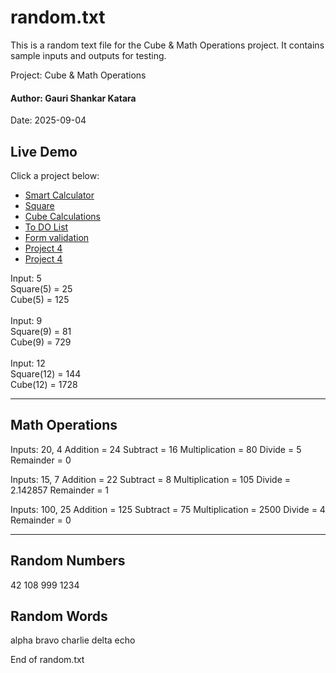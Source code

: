 # random.txt

This is a random text file for the Cube & Math Operations project.
It contains sample inputs and outputs for testing.

Project: Cube & Math Operations<br> <h4>Author: Gauri Shankar Katara</h4>
Date: 2025-09-04
##  Live Demo
  Click a project below:
  <ul>
    <li><a href="https://kgshankar527.github.io/My-projects/Project1/">Smart Calculator</a></li>
    <li><a href="https://kgshankar527.github.io/My-projects/Project2/">Square</a></li>
    <li><a href="https://kgshankar527.github.io/My-projects/Project3/">Cube Calculations</a></li>
    <li><a href="https://kgshankar527.github.io/My-projects/To-do-list/">To DO List</a></li>
    <li><a href="https://kgshankar527.github.io/My-projects/Form-validation/">Form validation</a></li>
    <li><a href="Project4/">Project 4</a></li>
    <li><a href="Project4/">Project 4</a></li>
</ul>
   Input: 5 <br>
   Square(5) = 25<br>
   Cube(5)   = 125<br>
   <br>
   Input: 9<br>
   Square(9) = 81<br>
   Cube(9)   = 729<br>
    <br>
   Input: 12<br>
   Square(12) = 144<br>
   Cube(12)   = 1728<br>

--------------------------
Math Operations
--------------------------
Inputs: 20, 4
Addition       = 24
Subtract       = 16
Multiplication = 80
Divide         = 5
Remainder      = 0

Inputs: 15, 7
Addition       = 22
Subtract       = 8
Multiplication = 105
Divide         = 2.142857
Remainder      = 1

Inputs: 100, 25
Addition       = 125
Subtract       = 75
Multiplication = 2500
Divide         = 4
Remainder      = 0

--------------------------
Random Numbers
--------------------------
42
108
999
1234

Random Words
--------------------------
alpha
bravo
charlie
delta
echo

End of random.txt
